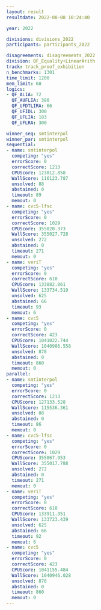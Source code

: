 ```yaml
---
layout: result
resultdate: 2022-08-08 10:24:40

year: 2022

divisions: divisions_2022
participants: participants_2022

disagreements: disagreements_2022
division: QF_Equality+LinearArith
track: track_proof_exhibition
n_benchmarks: 1301
time_limit: 1200
mem_limit: 60
logics:
- QF_ALIA: 72
  QF_AUFLIA: 380
  QF_UFDTLIRA: 66
  QF_UFIDL: 300
  QF_UFLIA: 183
  QF_UFLRA: 300

winner_seq: smtinterpol
winner_par: smtinterpol
sequential:
- name: smtinterpol
  competing: "yes"
  errorScore: 0
  correctScore: 1213
  CPUScore: 123812.858
  WallScore: 116123.787
  unsolved: 88
  abstained: 0
  timeout: 89
  memout: 0
- name: cvc5-lfsc
  competing: "yes"
  errorScore: 0
  correctScore: 1029
  CPUScore: 355020.373
  WallScore: 355027.728
  unsolved: 272
  abstained: 0
  timeout: 271
  memout: 0
- name: veriT
  competing: "yes"
  errorScore: 0
  correctScore: 610
  CPUScore: 133882.861
  WallScore: 133734.519
  unsolved: 625
  abstained: 66
  timeout: 93
  memout: 6
- name: cvc5
  competing: "yes"
  errorScore: 0
  correctScore: 423
  CPUScore: 1041022.744
  WallScore: 1040986.558
  unsolved: 878
  abstained: 0
  timeout: 860
  memout: 0
parallel:
- name: smtinterpol
  competing: "yes"
  errorScore: 0
  correctScore: 1213
  CPUScore: 127133.528
  WallScore: 115536.361
  unsolved: 88
  abstained: 0
  timeout: 86
  memout: 0
- name: cvc5-lfsc
  competing: "yes"
  errorScore: 0
  correctScore: 1029
  CPUScore: 355067.953
  WallScore: 355017.788
  unsolved: 272
  abstained: 0
  timeout: 271
  memout: 0
- name: veriT
  competing: "yes"
  errorScore: 0
  correctScore: 610
  CPUScore: 133911.351
  WallScore: 133723.439
  unsolved: 625
  abstained: 66
  timeout: 92
  memout: 6
- name: cvc5
  competing: "yes"
  errorScore: 0
  correctScore: 423
  CPUScore: 1041155.484
  WallScore: 1040946.028
  unsolved: 878
  abstained: 0
  timeout: 860
  memout: 0
---
```

